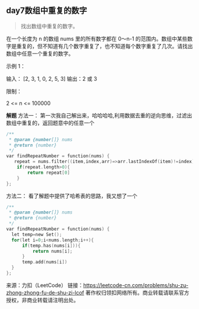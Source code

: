 ## day7数组中重复的数字
>找出数组中重复的数字。


在一个长度为 n 的数组 nums 里的所有数字都在 0～n-1 的范围内。数组中某些数字是重复的，但不知道有几个数字重复了，也不知道每个数字重复了几次。请找出数组中任意一个重复的数字。

示例 1：

输入：
[2, 3, 1, 0, 2, 5, 3]
输出：2 或 3
 

限制：

2 <= n <= 100000

**解题**
方法一：
第一次我自己解出来，哈哈哈哈,利用数据去重的逆向思维，过滤出数组中重复的，返回题意中的任意一个
```C
/**
 * @param {number[]} nums
 * @return {number}
 */
var findRepeatNumber = function(nums) {
   repeat = nums.filter((item,index,arr)=>arr.lastIndexOf(item)!=index)
    if(repeat.length>0){
        return repeat[0]
    }
};
```
方法二：
看了解题中提供了哈希表的思路，我又想了一个
```C
/**
 * @param {number[]} nums
 * @return {number}
 */
var findRepeatNumber = function(nums) {
  let temp=new Set();
  for(let i=0;i<nums.length;i++){
      if(temp.has(nums[i])){
          return nums[i];
      }
      temp.add(nums[i])
  }
};
```

来源：力扣（LeetCode）
链接：https://leetcode-cn.com/problems/shu-zu-zhong-zhong-fu-de-shu-zi-lcof
著作权归领扣网络所有。商业转载请联系官方授权，非商业转载请注明出处。
